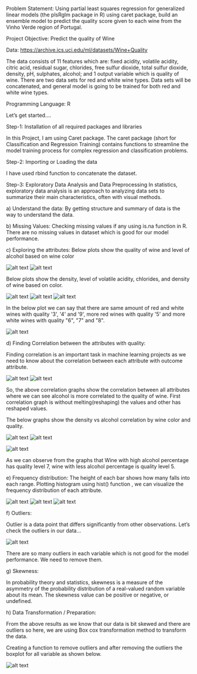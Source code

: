 Problem Statement: Using partial least squares regression for generalized linear models (the plsRglm package in R) using caret package, build an ensemble model to predict the quality score given to each wine from the Vinho Verde region of Portugal.

Project Objective: Predict the quality of Wine

Data:  https://archive.ics.uci.edu/ml/datasets/Wine+Quality

The data consists of 11 features which are: fixed acidity, volatile acidity, citric acid, residual sugar, chlorides, free sulfur dioxide, total sulfur dioxide, density, pH, sulphates, alcohol; and 1 output variable which is quality of wine. There are two data sets for red and white wine types. Data sets will be concatenated, and general model is going to be trained for both red and white wine types.

Programming Language:  R

Let’s get started….

Step-1:  Installation of all required packages and libraries

In this Project, I am using Caret package. The caret package (short for Classification and Regression Training) contains functions to streamline the model training process for complex regression and classification problems.


Step-2:  Importing or Loading the data

I have used rbind function to concatenate the dataset.


Step-3:  Exploratory Data Analysis and Data Preprocessing
In statistics, exploratory data analysis is an approach to analyzing data sets to summarize their main characteristics, often with visual methods.


a)	Understand the data: 
By getting structure and summary of data is the way to understand the data.

b)	Missing Values: 
Checking missing values if any using is.na function in R. There are no missing values in dataset which is good for our model performance.

c)	Exploring the attributes:
Below plots show the quality of wine and level of alcohol based on wine color

![alt text](https://github.com/poojaumathe/Predicting-the-wine-quality-using-plsRglm-model-in-R/blob/master/Plots/1)
![alt text](https://github.com/poojaumathe/Predicting-the-wine-quality-using-plsRglm-model-in-R/blob/master/Plots/2)

Below plots show the density, level of volatile acidity, chlorides, and density of wine based on color.

![alt text](https://github.com/poojaumathe/Predicting-the-wine-quality-using-plsRglm-model-in-R/blob/master/Plots/3)
![alt text](https://github.com/poojaumathe/Predicting-the-wine-quality-using-plsRglm-model-in-R/blob/master/Plots/4)
![alt text](https://github.com/poojaumathe/Predicting-the-wine-quality-using-plsRglm-model-in-R/blob/master/Plots/5)

In the below plot we can say that there are same amount of red and white wines with quality '3', '4' and '9', more red wines with quality '5' and more white wines with quality "6", "7" and "8".

![alt text](https://github.com/poojaumathe/Predicting-the-wine-quality-using-plsRglm-model-in-R/blob/master/Plots/6)


d)	Finding Correlation between the attributes with quality:

Finding correlation is an important task in machine learning projects as we need to know about the correlation between each attribute with outcome attribute.

![alt text](https://github.com/poojaumathe/Predicting-the-wine-quality-using-plsRglm-model-in-R/blob/master/Plots/7)
![alt text](https://github.com/poojaumathe/Predicting-the-wine-quality-using-plsRglm-model-in-R/blob/master/Plots/8)

So, the above correlation graphs show the correlation between all attributes where we can see alcohol is more correlated to the quality of wine. First correlation graph is without melting(reshaping) the values and other has reshaped values.

The below graphs show the density vs alcohol correlation by wine color and quality.

![alt text](https://github.com/poojaumathe/Predicting-the-wine-quality-using-plsRglm-model-in-R/blob/master/Plots/9)
![alt text](https://github.com/poojaumathe/Predicting-the-wine-quality-using-plsRglm-model-in-R/blob/master/Plots/10)

![alt text](https://github.com/poojaumathe/Predicting-the-wine-quality-using-plsRglm-model-in-R/blob/master/Plots/11)

As we can observe from the graphs that Wine with high alcohol percentage has quality level 7, wine with less alcohol percentage is quality level 5.


e)	Frequency distribution: 
The height of each bar shows how many falls into each range. Plotting histogram using hist() function , we can visualize the frequency distribution of each attribute.   

![alt text](https://github.com/poojaumathe/Predicting-the-wine-quality-using-plsRglm-model-in-R/blob/master/Plots/12)
![alt text](https://github.com/poojaumathe/Predicting-the-wine-quality-using-plsRglm-model-in-R/blob/master/Plots/13)
![alt text](https://github.com/poojaumathe/Predicting-the-wine-quality-using-plsRglm-model-in-R/blob/master/Plots/14)

f)	Outliers:

Outlier is a data point that differs significantly from other observations.
Let’s check the outliers in our data…

![alt text](https://github.com/poojaumathe/Predicting-the-wine-quality-using-plsRglm-model-in-R/blob/master/Plots/15)

There are so many outliers in each variable which is not good for the model performance. We need to remove them.


g)	Skewness: 

In probability theory and statistics, skewness is a measure of the asymmetry of the probability distribution of a real-valued random variable about its mean. The skewness value can be positive or negative, or undefined.


h)	Data Transformation / Preparation:

From the above results as we know that our data is bit skewed and there are outliers so here, we are using Box cox transformation method to transform the data.


Creating a function to remove outliers and after removing the outliers the boxplot for all variable as shown below.


![alt text](https://github.com/poojaumathe/Predicting-the-wine-quality-using-plsRglm-model-in-R/blob/master/Plots/16)



















